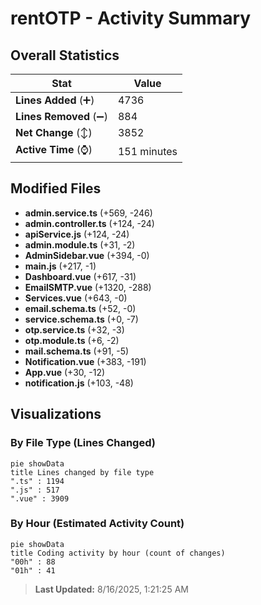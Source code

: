 # rentOTP - Activity Summary 

## Overall Statistics

| Stat                   | Value                                                             |
| ---------------------- | ----------------------------------------------------------------- |
| **Lines Added** (➕)   | 4736                                          |
| **Lines Removed** (➖) | 884                                        |
| **Net Change** (↕)    | 3852                |
| **Active Time** (⌚)   | 151 minutes |


## Modified Files
- **admin.service.ts** (+569, -246)
- **admin.controller.ts** (+124, -24)
- **apiService.js** (+124, -24)
- **admin.module.ts** (+31, -2)
- **AdminSidebar.vue** (+394, -0)
- **main.js** (+217, -1)
- **Dashboard.vue** (+617, -31)
- **EmailSMTP.vue** (+1320, -288)
- **Services.vue** (+643, -0)
- **email.schema.ts** (+52, -0)
- **service.schema.ts** (+0, -7)
- **otp.service.ts** (+32, -3)
- **otp.module.ts** (+6, -2)
- **mail.schema.ts** (+91, -5)
- **Notification.vue** (+383, -191)
- **App.vue** (+30, -12)
- **notification.js** (+103, -48)

## Visualizations

### By File Type (Lines Changed)

```mermaid
pie showData
title Lines changed by file type
".ts" : 1194
".js" : 517
".vue" : 3909
```

### By Hour (Estimated Activity Count)

```mermaid
pie showData
title Coding activity by hour (count of changes)
"00h" : 88
"01h" : 41
```


> **Last Updated:** 8/16/2025, 1:21:25 AM